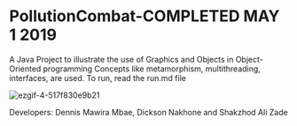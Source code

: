 # PollutionCombat-COMPLETED MAY 1 2019

A Java Project to illustrate the use of Graphics and Objects in Object-Oriented programming
Concepts like metamorphism, multithreading, interfaces,  are used. To run, read the run.md file

![ezgif-4-517f830e9b21](https://user-images.githubusercontent.com/48939980/59721994-43c8e880-922b-11e9-82a7-443baf43b4af.gif)





Developers: Dennis Mawira Mbae, Dickson Nakhone and Shakzhod Ali Zade
